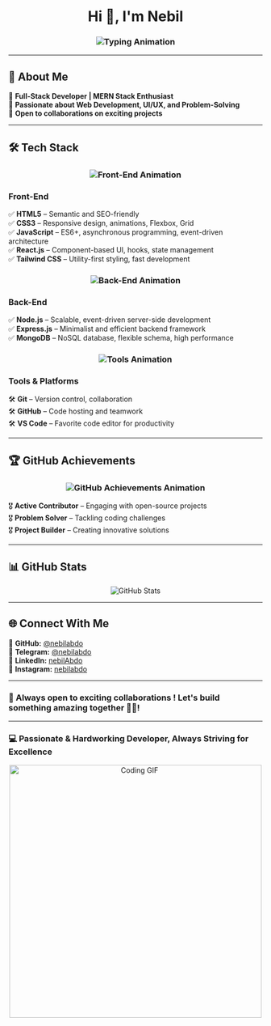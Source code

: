 # <h1 align="center">Hi 👋, I'm Nebil</h1>  

<h3 align="center">
  <img src="https://readme-typing-svg.herokuapp.com?font=Fira+Code&duration=2000&pause=1000&color=36BCF7&center=true&vCenter=true&width=500&height=50&lines=I+am+a+MERN+Stack+Developer;I+am+a+UI/UX+Designer;I+am+a+Problem+Solver;I+am+a+Passionate+Coder;I+love+Building+Cool+Projects" alt="Typing Animation">
</h3>  

---

## 🌟 About Me  
🔹 **Full-Stack Developer | MERN Stack Enthusiast**  
🔹 **Passionate about Web Development, UI/UX, and Problem-Solving**  
🔹 **Open to collaborations on exciting projects**  

---

## 🛠️ Tech Stack  

<h3 align="center">
  <img src="https://readme-typing-svg.herokuapp.com?font=Fira+Code&duration=2000&pause=1000&color=F7C936&center=true&vCenter=true&width=500&height=50&lines=Front-End;HTML5+%7C+CSS3+%7C+JavaScript;React.js+%7C+Tailwind+CSS" alt="Front-End Animation">
</h3>

### **Front-End**  
✅ **HTML5** – Semantic and SEO-friendly  
✅ **CSS3** – Responsive design, animations, Flexbox, Grid  
✅ **JavaScript** – ES6+, asynchronous programming, event-driven architecture  
✅ **React.js** – Component-based UI, hooks, state management  
✅ **Tailwind CSS** – Utility-first styling, fast development  

<h3 align="center">
  <img src="https://readme-typing-svg.herokuapp.com?font=Fira+Code&duration=2000&pause=1000&color=FF5733&center=true&vCenter=true&width=500&height=50&lines=Back-End;Node.js+%7C+Express.js+%7C+MongoDB" alt="Back-End Animation">
</h3>

### **Back-End**  
✅ **Node.js** – Scalable, event-driven server-side development  
✅ **Express.js** – Minimalist and efficient backend framework  
✅ **MongoDB** – NoSQL database, flexible schema, high performance  

<h3 align="center">
  <img src="https://readme-typing-svg.herokuapp.com?font=Fira+Code&duration=2000&pause=1000&color=28F7A3&center=true&vCenter=true&width=500&height=50&lines=Tools+%26+Platforms;Git+%7C+GitHub+%7C+VS+Code" alt="Tools Animation">
</h3>

### **Tools & Platforms**  
🛠 **Git** – Version control, collaboration  
🛠 **GitHub** – Code hosting and teamwork  
🛠 **VS Code** – Favorite code editor for productivity  

---

## 🏆 GitHub Achievements  

<h3 align="center">
  <img src="https://readme-typing-svg.herokuapp.com?font=Fira+Code&duration=2000&pause=1000&color=FF5733&center=true&vCenter=true&width=500&height=50&lines=GitHub+Achievements;Active+Contributor;Problem+Solver;Project+Builder" alt="GitHub Achievements Animation">
</h3>

🎖 **Active Contributor** – Engaging with open-source projects  
🎖 **Problem Solver** – Tackling coding challenges  
🎖 **Project Builder** – Creating innovative solutions  

---

## 📊 GitHub Stats  

<p align="center">
  <img src="https://github-readme-stats.vercel.app/api?username=nebilabdo&show_icons=true&theme=radical" alt="GitHub Stats" />
</p>

---


## 🌐 Connect With Me  
🔹 **GitHub:** [@nebilabdo](https://github.com/nebilabdo)  
🔹 **Telegram:** [@nebilabdo](https://t.me/nebil_abdo)  
🔹 **LinkedIn:** [nebilAbdo](https://www.linkedin.com/in/nebilabdo)  
🔹 **Instagram:** [nebilabdo](https://www.instagram.com/nobleabdo) 

 




---

### 🚀 Always open to exciting collaborations !   Let's build something amazing together 🤼‍♂️!  

---

### 💻 Passionate & Hardworking Developer, Always Striving for Excellence  
 

<p align="center">
  <img src="https://media.giphy.com/media/qgQUggAC3Pfv687qPC/giphy.gif" width="500" alt="Coding GIF">
</p>

  



